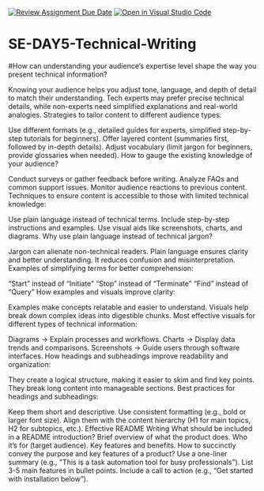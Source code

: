 [![Review Assignment Due Date](https://classroom.github.com/assets/deadline-readme-button-22041afd0340ce965d47ae6ef1cefeee28c7c493a6346c4f15d667ab976d596c.svg)](https://classroom.github.com/a/zsAR-pyY)
[![Open in Visual Studio Code](https://classroom.github.com/assets/open-in-vscode-2e0aaae1b6195c2367325f4f02e2d04e9abb55f0b24a779b69b11b9e10269abc.svg)](https://classroom.github.com/online_ide?assignment_repo_id=18820709&assignment_repo_type=AssignmentRepo)
# SE-DAY5-Technical-Writing
#How can understanding your audience’s expertise level shape the way you present technical information?

Knowing your audience helps you adjust tone, language, and depth of detail to match their understanding.
Tech experts may prefer precise technical details, while non-experts need simplified explanations and real-world analogies.
Strategies to tailor content to different audience types:

Use different formats (e.g., detailed guides for experts, simplified step-by-step tutorials for beginners).
Offer layered content (summaries first, followed by in-depth details).
Adjust vocabulary (limit jargon for beginners, provide glossaries when needed).
How to gauge the existing knowledge of your audience?

Conduct surveys or gather feedback before writing.
Analyze FAQs and common support issues.
Monitor audience reactions to previous content.
Techniques to ensure content is accessible to those with limited technical knowledge:

Use plain language instead of technical terms.
Include step-by-step instructions and examples.
Use visual aids like screenshots, charts, and diagrams.
Why use plain language instead of technical jargon?

Jargon can alienate non-technical readers.
Plain language ensures clarity and better understanding.
It reduces confusion and misinterpretation.
Examples of simplifying terms for better comprehension:

“Start” instead of “Initiate”
“Stop” instead of “Terminate”
“Find” instead of “Query”
How examples and visuals improve clarity:

Examples make concepts relatable and easier to understand.
Visuals help break down complex ideas into digestible chunks.
Most effective visuals for different types of technical information:

Diagrams → Explain processes and workflows.
Charts → Display data trends and comparisons.
Screenshots → Guide users through software interfaces.
How headings and subheadings improve readability and organization:

They create a logical structure, making it easier to skim and find key points.
They break long content into manageable sections.
Best practices for headings and subheadings:

Keep them short and descriptive.
Use consistent formatting (e.g., bold or larger font size).
Align them with the content hierarchy (H1 for main topics, H2 for subtopics, etc.).
Effective README Writing
What should be included in a README introduction?
Brief overview of what the product does.
Who it’s for (target audience).
Key features and benefits.
How to succinctly convey the purpose and key features of a product?
Use a one-liner summary (e.g., "This is a task automation tool for busy professionals").
List 3-5 main features in bullet points.
Include a call to action (e.g., “Get started with installation below”).
